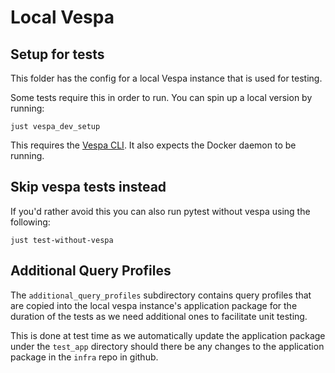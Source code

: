 # Local Vespa

## Setup for tests

This folder has the config for a local Vespa instance that is used for testing.

Some tests require this in order to run. You can spin up a local version by running:

```shell
just vespa_dev_setup
```

This requires the [Vespa CLI](https://docs.vespa.ai/en/vespa-cli.html). It also expects the Docker daemon to be running.

## Skip vespa tests instead

If you'd rather avoid this you can also run pytest without vespa using the following:

```shell
just test-without-vespa
```


## Additional Query Profiles

The `additional_query_profiles` subdirectory contains query profiles that are copied into the local vespa instance's application package for the duration of the tests as we need additional ones to facilitate unit testing.

This is done at test time as we automatically update the application package under the `test_app` directory should there be any changes to the application package in the `infra` repo in github. 
